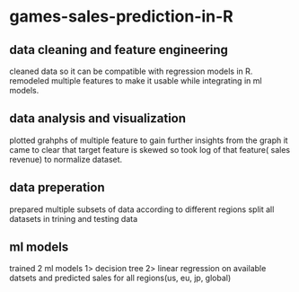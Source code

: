 # games-sales-prediction-in-R

## data cleaning and feature engineering
cleaned data so it can be compatible with regression models in R.
remodeled multiple features to make it usable while integrating in ml models.

## data analysis and visualization
plotted grahphs of multiple feature to gain further insights
from the graph it came to clear that target feature is skewed so took log of that feature( sales revenue) to normalize dataset.

## data preperation
prepared multiple subsets of data according to different regions 
split all datasets in trining and testing data

## ml models
trained 2 ml models 1> decision tree 2> linear regression on available datsets and predicted sales for all regions(us, eu, jp, global)

 
